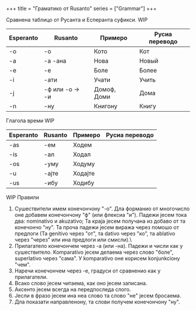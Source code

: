 +++
title = "Граматико от Rusanto"
series = ["Grammar"]
+++

Сравнена таблицо от Русанта и Есперанта суфикси. WIP

| Esperanto | Rusanto | Примеро  | Русиа переводо |
|----------|----------|-----------|--------------|
| -o        |   -о       |    Кото       | Кот         |
| -a        |   -а  -ана   |     Нова      |    Новый          |
| -e        |    -е      |     Боле      |      Более        |
|   -i      |     -ати     |     Учати      |      Учить        |
|   -j      |     -ф   или -о -> -и  |      Домоф,  Доми   |     Дома         |
|   -n      |    -ну      |    Книгону       |     Книгу         |

Глагола времи WIP

| Esperanto | Rusanto | Примеро  | Русиа переводо |
|----------|----------|-----------|--------------|
|   -as      |    -ем      |     Ходем      |              |
|    -is     |     -ал     |     Ходал      |              |
|    -os     |     -уму     |      Ходуму     |              |
|    -u     |     -ајте     |     Ходајте      |              |
|    -us     |     -ибу     |    Ходибу       |              |


WIP
Правили
1. Сушествители имем конечончону "-о". Дла форманио от многочисло оне добавем конечончону "ф" (или флексиа "и"). Падежи јесем тока два: nominativo и akuzativo; Та краја јесем получана из добаво от та конечончо "ну". Та проча падежи јесем виража через помошо от предлоги (Та genitivo через "от", та dativo через "ко", та ablativo через "через" или ина предлоги или смисли).\
2. Прилагатело конечончем через -а (или -на). Падежи и числи как у сушествитело. Komparativo јесем делаема через слово "боле", superlativo через "сама". У komparativo оне корисем konjunkcioну "чем".
3. Наречи конечончем через -е, градуси от сравненио как у прилагатели.
4. Всако слово јесем читаема, как оно јесем записана.
5. Аксенто јесем всегда на передпоследа слого.
6. Јесли в фразо јесем ина неа слово та слово "не" јесем бросаема.
7. Дла показати направленону, та слови получем конечончону "ну".

